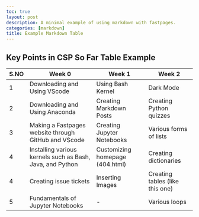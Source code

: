 ```yaml
---
toc: true
layout: post
description: A minimal example of using markdown with fastpages.
categories: [markdown]
title: Example Markdown Table
---
```


## Key Points in CSP So Far Table Example

|S.NO| Week 0 | Week 1 | Week 2 |           
|-|-|-|-|
| 1  |Downloading and Using VScode|Using Bash Kernel|Dark Mode|
| 2  |Downloading and Using Anaconda|Creating Markdown Posts|Creating Python quizzes| 
| 3  |Making a Fastpages website through GitHub and VScode|Creating Jupyter Notebooks|Various forms of lists|
| 4  |Installing various kernels such as Bash, Java, and Python|Customizing homepage (404.html)|Creating dictionaries|
| 4  |Creating issue tickets|Inserting Images|Creating tables (like this one)|
| 5  |Fundamentals of Jupyter Notebooks|-|Various loops|